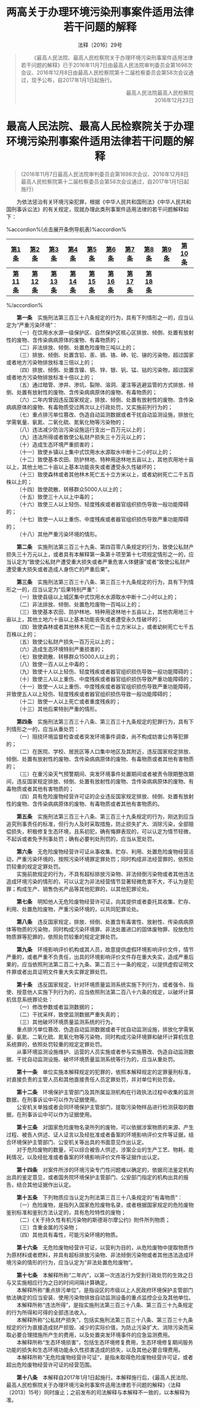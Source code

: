 # <center>两高关于办理环境污染刑事案件适用法律若干问题的解释</center>

<p><center>法释〔2016〕29号</center></p>

><p>&emsp;&emsp;《最高人民法院、最高人民检察院关于办理环境污染刑事案件适用法律若干问题的解释》已于2016年11月7日由最高人民法院审判委员会第1698次会议、2016年12月8日由最高人民检察院第十二届检察委员会第58次会议通过，现予公布，自2017年1月1日起施行。</p>
><p align="right">最高人民法院最高人民检察院<br>
>2016年12月23日</p>

# <center>最高人民法院、最高人民检察院关于办理环境污染刑事案件适用法律若干问题的解释</center>

>(2016年11月7日最高人民法院审判委员会第1698次会议、2016年12月8日最高人民检察院第十二届检察委员会第58次会议通过，自2017年1月1日起施行）

<p>&emsp;&emsp;为依法惩治有关环境污染犯罪，根据《中华人民共和国刑法》《中华人民共和国刑事诉讼法》的有关规定，现就办理此类刑事案件适用法律的若干问题解释如下：</p>

%accordion%(点击展开条例导航表)%accordion%

| [第1条](#t1) |[第2条](#t2) |[第3条](#t3) |[第4条](#t4) |[第5条](#t5) |[第6条](#t6) |[第7条](#t7) |[第8条](#t8) |[第9条](#t9) |[第10条](#t10) |
| :----: | :----: | :----: | :----: | :----: | :----: | :----: | :----: | :----: | :----: |
| **[第11条](#t11)** | **[第12条](#t12)** | **[第13条](#t13)** | **[第14条](#t14)** | **[第15条](#t15)** | **[第16条](#t16)** | **[第17条](#t17)** | **[第18条](#t18)** |

%/accordion%

<p id="t1">&emsp;&emsp;<b>第一条</b>&emsp;实施刑法第三百三十八条规定的行为，具有下列情形之一的，应当认定为“严重污染环境”：<br>
&emsp;&emsp;（一）在饮用水水源一级保护区、自然保护区核心区排放、倾倒、处置有放射性的废物、含传染病病原体的废物、有毒物质的；<br>
&emsp;&emsp;（二）非法排放、倾倒、处置危险废物三吨以上的；<br>
&emsp;&emsp;（三）排放、倾倒、处置含铅、汞、镉、铬、砷、铊、锑的污染物，超过国家或者地方污染物排放标准三倍以上的；<br>
&emsp;&emsp;（四）排放、倾倒、处置含镍、铜、锌、银、钒、锰、钴的污染物，超过国家或者地方污染物排放标准十倍以上的；<br>
&emsp;&emsp;（五）通过暗管、渗井、渗坑、裂隙、溶洞、灌注等逃避监管的方式排放、倾倒、处置有放射性的废物、含传染病病原体的废物、有毒物质的；<br>
&emsp;&emsp;（六）二年内曾因违反国家规定，排放、倾倒、处置有放射性的废物、含传染病病原体的废物、有毒物质受过两次以上行政处罚，又实施前列行为的；<br>
&emsp;&emsp;（七）重点排污单位篡改、伪造自动监测数据或者干扰自动监测设施，排放化学需氧量、氨氮、二氧化硫、氮氧化物等污染物的；<br>
&emsp;&emsp;（八）违法减少防治污染设施运行支出一百万元以上的；<br>
&emsp;&emsp;（九）违法所得或者致使公私财产损失三十万元以上的；<br>
&emsp;&emsp;（十）造成生态环境严重损害的；<br>
&emsp;&emsp;（十一）致使乡镇以上集中式饮用水水源取水中断十二小时以上的；<br>
&emsp;&emsp;（十二）致使基本农田、防护林地、特种用途林地五亩以上，其他农用地十亩以上，其他土地二十亩以上基本功能丧失或者遭受永久性破坏的；<br>
&emsp;&emsp;（十三）致使森林或者其他林木死亡五十立方米以上，或者幼树死亡二千五百株以上的；<br>
&emsp;&emsp;（十四）致使疏散、转移群众5000人以上的；<br>
&emsp;&emsp;（十五）致使三十人以上中毒的；<br>
&emsp;&emsp;（十六）致使三人以上轻伤、轻度残疾或者器官组织损伤导致一般功能障碍的；<br>
&emsp;&emsp;（十七）致使一人以上重伤、中度残疾或者器官组织损伤导致严重功能障碍的；<br>
&emsp;&emsp;（十八）其他严重污染环境的情形。</p>
<p id="t2">&emsp;&emsp;<b>第二条</b>&emsp;实施刑法第三百三十九条、第四百零八条规定的行为，致使公私财产损失三十万元以上，或者具有本解释第一条第十项至第十七项规定情形之一的，应当认定为“致使公私财产遭受重大损失或者严重危害人体健康”或者“致使公私财产遭受重大损失或者造成人身伤亡的严重后果”。</p>
<p id="t3">&emsp;&emsp;<b>第三条</b>&emsp;实施刑法第三百三十八条、第三百三十九条规定的行为，具有下列情形之一的，应当认定为“后果特别严重”：<br>
&emsp;&emsp;（一）致使县级以上城区集中式饮用水水源取水中断十二小时以上的；<br>
&emsp;&emsp;（二）非法排放、倾倒、处置危险废物一百吨以上的；<br>
&emsp;&emsp;（三）致使基本农田、防护林地、特种用途林地十五亩以上，其他农用地三十亩以上，其他土地六十亩以上基本功能丧失或者遭受永久性破坏的；<br>
&emsp;&emsp;（四）致使森林或者其他林木死亡一百五十立方米以上，或者幼树死亡七千五百株以上的；<br>
&emsp;&emsp;（五）致使公私财产损失一百万元以上的；<br>
&emsp;&emsp;（六）造成生态环境特别严重损害的；<br>
&emsp;&emsp;（七）致使疏散、转移群众15000人以上的；<br>
&emsp;&emsp;（八）致使一百人以上中毒的；<br>
&emsp;&emsp;（九）致使十人以上轻伤、轻度残疾或者器官组织损伤导致一般功能障碍的；<br>
&emsp;&emsp;（十）致使三人以上重伤、中度残疾或者器官组织损伤导致严重功能障碍的；<br>
&emsp;&emsp;（十一）致使一人以上重伤、中度残疾或者器官组织损伤导致严重功能障碍，并致使五人以上轻伤、轻度残疾或者器官组织损伤导致一般功能障碍的；<br>
&emsp;&emsp;（十二）致使一人以上死亡或者重度残疾的；<br>
&emsp;&emsp;（十三）其他后果特别严重的情形。</p>
<p id="t4">&emsp;&emsp;<b>第四条</b>&emsp;实施刑法第三百三十八条、第三百三十九条规定的犯罪行为，具有下列情形之一的，应当从重处罚：<br>
&emsp;&emsp;（一）阻挠环境监督检查或者突发环境事件调查，尚不构成妨害公务等犯罪的；<br>
&emsp;&emsp;（二）在医院、学校、居民区等人口集中地区及其附近，违反国家规定排放、倾倒、处置有放射性的废物、含传染病病原体的废物、有毒物质或者其他有害物质的；<br>
&emsp;&emsp;（三）在重污染天气预警期间、突发环境事件处置期间或者被责令限期整改期间，违反国家规定排放、倾倒、处置有放射性的废物、含传染病病原体的废物、有毒物质或者其他有害物质的；<br>
&emsp;&emsp;（四）具有危险废物经营许可证的企业违反国家规定排放、倾倒、处置有放射性的废物、含传染病病原体的废物、有毒物质或者其他有害物质的。</p>
<p id="t5">&emsp;&emsp;<b>第五条</b>&emsp;实施刑法第三百三十八条、第三百三十九条规定的行为，刚达到应当追究刑事责任的标准，但行为人及时采取措施，防止损失扩大、消除污染，全部赔偿损失，积极修复生态环境，且系初犯，确有悔罪表现的，可以认定为情节轻微，不起诉或者免予刑事处罚；确有必要判处刑罚的，应当从宽处罚。</p>
<p id="t6">&emsp;&emsp;<b>第六条</b>&emsp;无危险废物经营许可证从事收集、贮存、利用、处置危险废物经营活动，严重污染环境的，按照污染环境罪定罪处罚；同时构成非法经营罪的，依照处罚较重的规定定罪处罚。<br>
&emsp;&emsp;实施前款规定的行为，不具有超标排放污染物、非法倾倒污染物或者其他违法造成环境污染的情形的，可以认定为非法经营情节显著轻微危害不大，不认为是犯罪；构成生产、销售伪劣产品等其他犯罪的，以其他犯罪论处。</p>
<p id="t7">&emsp;&emsp;<b>第七条</b>&emsp;明知他人无危险废物经营许可证，向其提供或者委托其收集、贮存、利用、处置危险废物，严重污染环境的，以共同犯罪论处。</p>
<p id="t8">&emsp;&emsp;<b>第八条</b>&emsp;违反国家规定，排放、倾倒、处置含有毒害性、放射性、传染病病原体等物质的污染物，同时构成污染环境罪、非法处置进口的固体废物罪、投放危险物质罪等犯罪的，依照处罚较重的规定定罪处罚。</p>
<p id="t9">&emsp;&emsp;<b>第九条</b>&emsp;环境影响评价机构或其人员，故意提供虚假环境影响评价文件，情节严重的，或者严重不负责任，出具的环境影响评价文件存在重大失实，造成严重后果的，应当依照刑法第二百二十九条、第二百三十一条的规定，以提供虚假证明文件罪或者出具证明文件重大失实罪定罪处罚。</p>
<p id="t10">&emsp;&emsp;<b>第十条</b>&emsp;违反国家规定，针对环境质量监测系统实施下列行为，或者强令、指使、授意他人实施下列行为的，应当依照刑法第二百八十六条的规定，以破坏计算机信息系统罪论处：<br>
&emsp;&emsp;（一）修改参数或者监测数据的；<br>
&emsp;&emsp;（二）干扰采样，致使监测数据严重失真的；<br>
&emsp;&emsp;（三）其他破坏环境质量监测系统的行为。<br>
&emsp;&emsp;重点排污单位篡改、伪造自动监测数据或者干扰自动监测设施，排放化学需氧量、氨氮、二氧化硫、氮氧化物等污染物，同时构成污染环境罪和破坏计算机信息系统罪的，依照处罚较重的规定定罪处罚。<br>
&emsp;&emsp;从事环境监测设施维护、运营的人员实施或者参与实施篡改、伪造自动监测数据、干扰自动监测设施、破坏环境质量监测系统等行为的，应当从重处罚。</p>
<p id="t11">&emsp;&emsp;<b>第十一条</b>&emsp;单位实施本解释规定的犯罪的，依照本解释规定的定罪量刑标准，对直接负责的主管人员和其他直接责任人员定罪处罚，并对单位判处罚金。</p>
<p id="t12">&emsp;&emsp;<b>第十二条</b>&emsp;环境保护主管部门及其所属监测机构在行政执法过程中收集的监测数据，在刑事诉讼中可以作为证据使用。<br>
&emsp;&emsp;公安机关单独或者会同环境保护主管部门，提取污染物样品进行检测获取的数据，在刑事诉讼中可以作为证据使用。</p>
<p id="t13">&emsp;&emsp;<b>第十三条</b>&emsp;对国家危险废物名录所列的废物，可以依据涉案物质的来源、产生过程、被告人供述、证人证言以及经批准或者备案的环境影响评价文件等证据，结合环境保护主管部门、公安机关等出具的书面意见作出认定。<br>
&emsp;&emsp;对于危险废物的数量，可以综合被告人供述，涉案企业的生产工艺、物耗、能耗情况，以及经批准或者备案的环境影响评价文件等证据作出认定。</p>
<p id="t14">&emsp;&emsp;<b>第十四条</b>&emsp;对案件所涉的环境污染专门性问题难以确定的，依据司法鉴定机构出具的鉴定意见，或者国务院环境保护主管部门、公安部门指定的机构出具的报告，结合其他证据作出认定。</p>
<p id="t15">&emsp;&emsp;<b>第十五条</b>&emsp;下列物质应当认定为刑法第三百三十八条规定的“有毒物质”：<br>
&emsp;&emsp;（一）危险废物，是指列入国家危险废物名录，或者根据国家规定的危险废物鉴别标准和鉴别方法认定的，具有危险特性的废物；<br>
&emsp;&emsp;（二）《关于持久性有机污染物的斯德哥尔摩公约》附件所列物质；<br>
&emsp;&emsp;（三）含重金属的污染物；<br>
&emsp;&emsp;（四）其他具有毒性，可能污染环境的物质。</p>
<p id="t16">&emsp;&emsp;<b>第十六条</b>&emsp;无危险废物经营许可证，以营利为目的，从危险废物中提取物质作为原材料或者燃料，并具有超标排放污染物、非法倾倒污染物或者其他违法造成环境污染的情形的行为，应当认定为“非法处置危险废物”。</p>
<p id="t17">&emsp;&emsp;<b>第十七条</b>&emsp;本解释所称“二年内”，以第一次违法行为受到行政处罚的生效之日与又实施相应行为之日的时间间隔计算确定。<br>
&emsp;&emsp;本解释所称“重点排污单位”，是指设区的市级以上人民政府环境保护主管部门依法确定的应当安装、使用污染物排放自动监测设备的重点监控企业及其他单位。<br>
&emsp;&emsp;本解释所称“违法所得”，是指实施刑法第三百三十八条、第三百三十九条规定的行为所得和可得的全部违法收入。<br>
&emsp;&emsp;本解释所称“公私财产损失”，包括实施刑法第三百三十八条、第三百三十九条规定的行为直接造成财产损毁、减少的实际价值，为防止污染扩大、消除污染而采取必要合理措施所产生的费用，以及处置突发环境事件的应急监测费用。<br>
&emsp;&emsp;本解释所称“生态环境损害”，包括生态环境修复费用，生态环境修复期间服务功能的损失和生态环境功能永久性损害造成的损失，以及其他必要合理费用。<br>
&emsp;&emsp;本解释所称“无危险废物经营许可证”，是指未取得危险废物经营许可证，或者超出危险废物经营许可证的经营范围。</p>
<p id="t18">&emsp;&emsp;<b>第十八条</b>&emsp;本解释自2017年1月1日起施行。本解释施行后，《最高人民法院、最高人民检察院关于办理环境污染刑事案件适用法律若干问题的解释》（法释〔2013〕15号）同时废止；之前发布的司法解释与本解释不一致的，以本解释为准。</p>